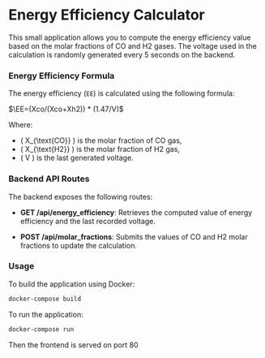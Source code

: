 # Energy Efficiency Calculator

This small application allows you to compute the energy efficiency value based on the molar fractions of CO and H2 gases. The voltage used in the calculation is randomly generated every 5 seconds on the backend.

### Energy Efficiency Formula

The energy efficiency (`EE`) is calculated using the following formula:

$\EE=(Xco/(Xco+Xh2)) * (1.47/V)$

Where:
- \( X_{\text{CO}} \) is the molar fraction of CO gas,
- \( X_{\text{H2}} \) is the molar fraction of H2 gas,
- \( V \) is the last generated voltage.

### Backend API Routes

The backend exposes the following routes:

- **GET /api/energy_efficiency**: Retrieves the computed value of energy efficiency and the last recorded voltage.

- **POST /api/molar_fractions**: Submits the values of CO and H2 molar fractions to update the calculation.

### Usage

To build the application using Docker:

```bash
docker-compose build
```

To run the application:

```bash
docker-compose run
```

Then the frontend is served on port 80
